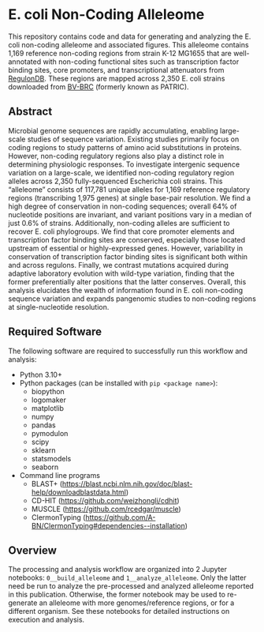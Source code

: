 # E. coli Non-Coding Alleleome

This repository contains code and data for generating and analyzing the E. coli non-coding alleleome and associated figures. This alleleome contains 1,169 reference non-coding regions from strain K-12 MG1655 that are well-annotated with non-coding functional sites such as transcription factor binding sites, core promoters, and transcriptional attenuators from [RegulonDB](http://regulondb.ccg.unam.mx/). These regions are mapped across 2,350 E. coli strains downloaded from [BV-BRC](https://www.bv-brc.org/) (formerly known as PATRIC).

## Abstract

Microbial genome sequences are rapidly accumulating, enabling large-scale studies of sequence variation. Existing studies primarily focus on coding regions to study patterns of amino acid substitutions in proteins. However, non-coding regulatory regions also play a distinct role in determining physiologic responses. To investigate intergenic sequence variation on a large-scale, we identified non-coding regulatory region alleles across 2,350 fully-sequenced Escherichia coli strains. This “alleleome” consists of 117,781 unique alleles for 1,169 reference regulatory regions (transcribing 1,975 genes) at single base-pair resolution. We find a high degree of conservation in non-coding sequences; overall 64% of nucleotide positions are invariant, and variant positions vary in a median of just 0.6% of strains. Additionally, non-coding alleles are sufficient to recover E. coli phylogroups. We find that core promoter elements and transcription factor binding sites are conserved, especially those located upstream of essential or highly-expressed genes. However, variability in conservation of transcription factor binding sites is significant both within and across regulons. Finally, we contrast mutations acquired during adaptive laboratory evolution with wild-type variation, finding that the former preferentially alter positions that the latter conserves. Overall, this analysis elucidates the wealth of information found in E. coli non-coding sequence variation and expands pangenomic studies to non-coding regions at single-nucleotide resolution.

## Required Software

The following software are required to successfully run this workflow and analysis:

- Python 3.10+
- Python packages (can be installed with `pip <package name>`):
	- biopython
	- logomaker
	- matplotlib
	- numpy
	- pandas
	- pymodulon
	- scipy
	- sklearn 
	- statsmodels
	- seaborn
- Command line programs
	- BLAST+ (https://blast.ncbi.nlm.nih.gov/doc/blast-help/downloadblastdata.html)
	- CD-HIT (https://github.com/weizhongli/cdhit)
	- MUSCLE (https://github.com/rcedgar/muscle)
	- ClermonTyping (https://github.com/A-BN/ClermonTyping#dependencies--installation)

## Overview

The processing and analysis workflow are organized into 2 Jupyter notebooks: `0__build_alleleome` and `1__analyze_alleleome`. Only the latter need be run to analyze the pre-processed and analyzed alleleome reported in this publication. Otherwise, the former notebook may be used to re-generate an alleleome with more genomes/reference regions, or for a different organism. See these notebooks for detailed instructions on execution and analysis.
